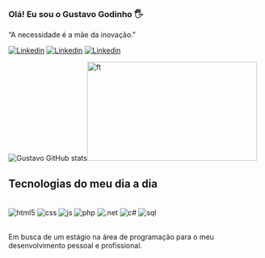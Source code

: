
### Olá! Eu sou o Gustavo Godinho 🖐️

“A necessidade é a mãe da inovação." </br>


[![Linkedin](https://img.shields.io/badge/LinkedIn-0077B5?style=for-the-badge&logo=linkedin&logoColor=white)](https://www.linkedin.com/in/gustavogodinhosoares/)
[![Linkedin](https://img.shields.io/badge/GitHub-100000?style=for-the-badge&logo=github&logoColor=white)](https://github.com/GodinhoGS?tab=repositories)
[![Linkedin](https://img.shields.io/badge/Gmail-D14836?style=for-the-badge&logo=gmail&logoColor=white)](https://mail.google.com/mail/u/0/#inbox?compose=CllgCJqSvslkfhgbkgQzLGFXnJbRgvlNbkFQfnbfxVLLMncNCfdwqSfTHJtvLwbkfsCxDjvQZlV)

![Gustavo GitHub stats](https://github-readme-stats.vercel.app/api?username=GodinhoGS&show_icons=true&theme=tokyonight)<img style="width: 21rem; height: 196px;" alt="ft" src="https://blog.dankicode.com/wp-content/uploads/2019/08/logica-de-programac%CC%A7a%CC%83o-para-iniciantes.png">


## Tecnologias do meu dia a dia

<div style="display: inline_block"></br>
    <img  align="center" alt="html5" src="https://img.shields.io/badge/HTML5-E34F26?style=for-the-badge&logo=html5&logoColor=white">
    <img  align="center" alt="css" src="https://img.shields.io/badge/CSS3-1572B6?style=for-the-badge&logo=css3&logoColor=white">
    <img  align="center" alt="js" src="https://img.shields.io/badge/JavaScript-F7DF1E?style=for-the-badge&logo=javascript&logoColor=black">
    <img  align="center" alt="php" src="https://img.shields.io/badge/PHP-777BB4?style=for-the-badge&logo=php&logoColor=white">
    <img  align="center" alt=".net" src="https://img.shields.io/badge/.NET-5C2D91?style=for-the-badge&logo=.net&logoColor=white">
    <img  align="center" alt="c#" src="https://img.shields.io/badge/C%23-239120?style=for-the-badge&logo=c-sharp&logoColor=white">
    <img  align="center" alt="sql" src="https://img.shields.io/badge/MySQL-00000F?style=for-the-badge&logo=mysql&logoColor=white">    
</div><br>

Em busca de um estágio na área de programação para o meu desenvolvimento
pessoal e profissional.
